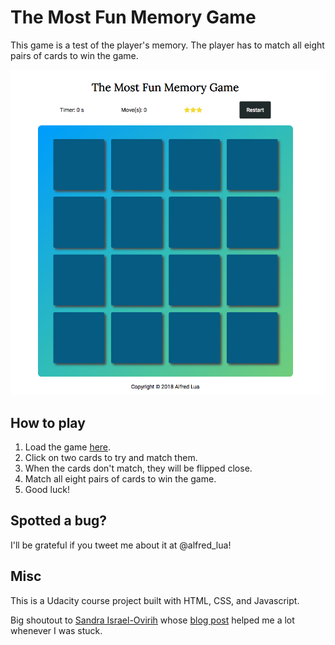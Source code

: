 # The Most Fun Memory Game

This game is a test of the player's memory. The player has to match all eight pairs of cards to win the game.

![screenshot](img/the-most-fun-memory-game.png)

## How to play

1. Load the game [here](https://htmlpreview.github.io/?https://github.com/alfredlua/memory-game/blob/initial-commit/index.html).
2. Click on two cards to try and match them.
3. When the cards don't match, they will be flipped close.
4. Match all eight pairs of cards to win the game.
5. Good luck!

## Spotted a bug?

I'll be grateful if you tweet me about it at @alfred_lua!

## Misc

This is a Udacity course project built with HTML, CSS, and Javascript.

Big shoutout to [Sandra Israel-Ovirih](https://twitter.com/SandraIsrael_O) whose [blog post](https://scotch.io/tutorials/how-to-build-a-memory-matching-game-in-javascript) helped me a lot whenever I was stuck.